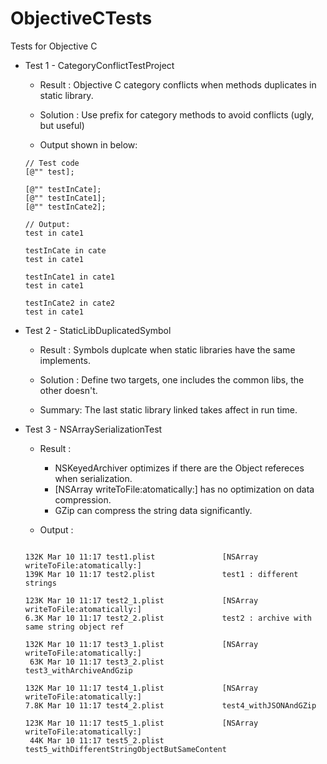 ObjectiveCTests
===============

Tests for Objective C

* Test 1 - CategoryConflictTestProject

	* Result : Objective C category conflicts when methods duplicates in static library.

	* Solution : Use prefix for category methods to avoid conflicts (ugly, but useful)
	
	* Output shown in below:

	```
	// Test code
	[@"" test];
	
	[@"" testInCate];
	[@"" testInCate1];
	[@"" testInCate2];
	  
	// Output:
	test in cate1
	
	testInCate in cate
	test in cate1
	
	testInCate1 in cate1
	test in cate1
	
	testInCate2 in cate2
	test in cate1
	```


* Test 2 - StaticLibDuplicatedSymbol

	* Result : Symbols duplcate when static libraries have the same implements.

	* Solution : Define two targets, one includes the common libs, the other doesn't.
	* Summary: The last static library linked takes affect in run time.
 


* Test 3 - NSArraySerializationTest

	* Result : 

		* NSKeyedArchiver optimizes if there are the Object refereces when serialization.
		* [NSArray writeToFile:atomatically:] has no optimization on data compression.
		* GZip can compress the string data significantly.
	* Output :
	
	```
	
	132K Mar 10 11:17 test1.plist 				[NSArray writeToFile:atomatically:]
	139K Mar 10 11:17 test2.plist 				test1 : different strings
	
	123K Mar 10 11:17 test2_1.plist 			[NSArray writeToFile:atomatically:]
	6.3K Mar 10 11:17 test2_2.plist 			test2 : archive with same string object ref
	
	132K Mar 10 11:17 test3_1.plist 			[NSArray writeToFile:atomatically:]
	 63K Mar 10 11:17 test3_2.plist 			test3_withArchiveAndGzip
	
	132K Mar 10 11:17 test4_1.plist 			[NSArray writeToFile:atomatically:]
	7.8K Mar 10 11:17 test4_2.plist 			test4_withJSONAndGZip
	
	123K Mar 10 11:17 test5_1.plist 			[NSArray writeToFile:atomatically:]
	 44K Mar 10 11:17 test5_2.plist 			test5_withDifferentStringObjectButSameContent
	
	```
		 
	
	

